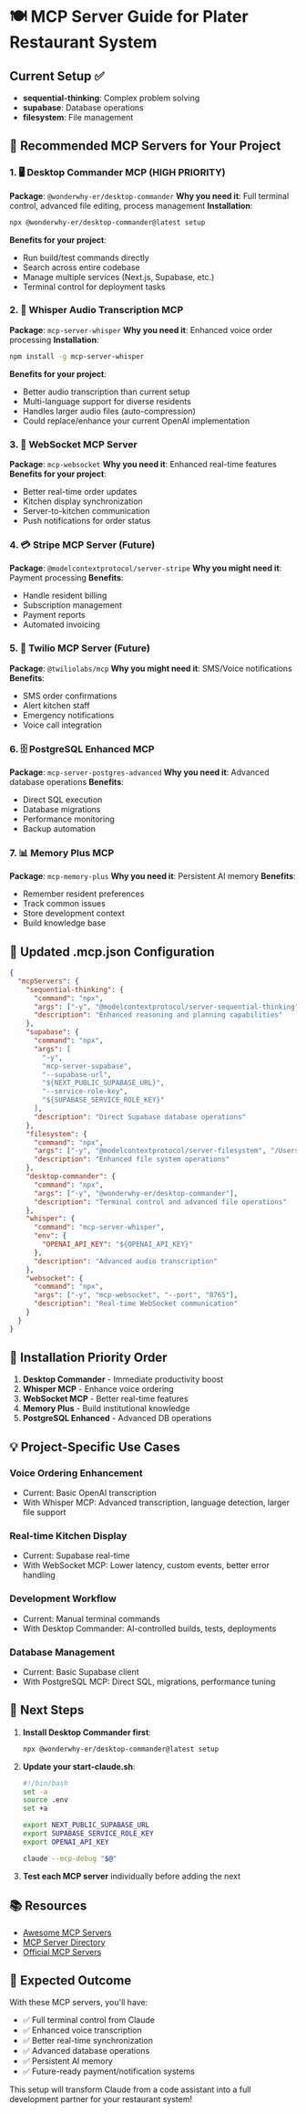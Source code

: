 # 🍽️ MCP Server Guide for Plater Restaurant System

## Current Setup ✅
- **sequential-thinking**: Complex problem solving
- **supabase**: Database operations
- **filesystem**: File management

## 🚀 Recommended MCP Servers for Your Project

### 1. 🖥️ **Desktop Commander MCP** (HIGH PRIORITY)
**Package**: `@wonderwhy-er/desktop-commander`
**Why you need it**: Full terminal control, advanced file editing, process management
**Installation**:
```bash
npx @wonderwhy-er/desktop-commander@latest setup
```
**Benefits for your project**:
- Run build/test commands directly
- Search across entire codebase
- Manage multiple services (Next.js, Supabase, etc.)
- Terminal control for deployment tasks

### 2. 🎤 **Whisper Audio Transcription MCP**
**Package**: `mcp-server-whisper`
**Why you need it**: Enhanced voice order processing
**Installation**:
```bash
npm install -g mcp-server-whisper
```
**Benefits for your project**:
- Better audio transcription than current setup
- Multi-language support for diverse residents
- Handles larger audio files (auto-compression)
- Could replace/enhance your current OpenAI implementation

### 3. 🔌 **WebSocket MCP Server**
**Package**: `mcp-websocket`
**Why you need it**: Enhanced real-time features
**Benefits for your project**:
- Better real-time order updates
- Kitchen display synchronization
- Server-to-kitchen communication
- Push notifications for order status

### 4. 💳 **Stripe MCP Server** (Future)
**Package**: `@modelcontextprotocol/server-stripe`
**Why you might need it**: Payment processing
**Benefits**:
- Handle resident billing
- Subscription management
- Payment reports
- Automated invoicing

### 5. 📱 **Twilio MCP Server** (Future)
**Package**: `@twiliolabs/mcp`
**Why you might need it**: SMS/Voice notifications
**Benefits**:
- SMS order confirmations
- Alert kitchen staff
- Emergency notifications
- Voice call integration

### 6. 🗄️ **PostgreSQL Enhanced MCP**
**Package**: `mcp-server-postgres-advanced`
**Why you need it**: Advanced database operations
**Benefits**:
- Direct SQL execution
- Database migrations
- Performance monitoring
- Backup automation

### 7. 📊 **Memory Plus MCP**
**Package**: `mcp-memory-plus`
**Why you need it**: Persistent AI memory
**Benefits**:
- Remember resident preferences
- Track common issues
- Store development context
- Build knowledge base

## 📝 Updated .mcp.json Configuration

```json
{
  "mcpServers": {
    "sequential-thinking": {
      "command": "npx",
      "args": ["-y", "@modelcontextprotocol/server-sequential-thinking"],
      "description": "Enhanced reasoning and planning capabilities"
    },
    "supabase": {
      "command": "npx",
      "args": [
        "-y", 
        "mcp-server-supabase",
        "--supabase-url",
        "${NEXT_PUBLIC_SUPABASE_URL}",
        "--service-role-key",
        "${SUPABASE_SERVICE_ROLE_KEY}"
      ],
      "description": "Direct Supabase database operations"
    },
    "filesystem": {
      "command": "npx",
      "args": ["-y", "@modelcontextprotocol/server-filesystem", "/Users/mike/Plate-Restaurant-System-App"],
      "description": "Enhanced file system operations"
    },
    "desktop-commander": {
      "command": "npx",
      "args": ["-y", "@wonderwhy-er/desktop-commander"],
      "description": "Terminal control and advanced file operations"
    },
    "whisper": {
      "command": "mcp-server-whisper",
      "env": {
        "OPENAI_API_KEY": "${OPENAI_API_KEY}"
      },
      "description": "Advanced audio transcription"
    },
    "websocket": {
      "command": "npx",
      "args": ["-y", "mcp-websocket", "--port", "8765"],
      "description": "Real-time WebSocket communication"
    }
  }
}
```

## 🔧 Installation Priority Order

1. **Desktop Commander** - Immediate productivity boost
2. **Whisper MCP** - Enhance voice ordering
3. **WebSocket MCP** - Better real-time features
4. **Memory Plus** - Build institutional knowledge
5. **PostgreSQL Enhanced** - Advanced DB operations

## 💡 Project-Specific Use Cases

### Voice Ordering Enhancement
- Current: Basic OpenAI transcription
- With Whisper MCP: Advanced transcription, language detection, larger file support

### Real-time Kitchen Display
- Current: Supabase real-time
- With WebSocket MCP: Lower latency, custom events, better error handling

### Development Workflow
- Current: Manual terminal commands
- With Desktop Commander: AI-controlled builds, tests, deployments

### Database Management
- Current: Basic Supabase client
- With PostgreSQL MCP: Direct SQL, migrations, performance tuning

## 🚦 Next Steps

1. **Install Desktop Commander first**:
   ```bash
   npx @wonderwhy-er/desktop-commander@latest setup
   ```

2. **Update your start-claude.sh**:
   ```bash
   #!/bin/bash
   set -a
   source .env
   set +a
   
   export NEXT_PUBLIC_SUPABASE_URL
   export SUPABASE_SERVICE_ROLE_KEY
   export OPENAI_API_KEY
   
   claude --mcp-debug "$@"
   ```

3. **Test each MCP server** individually before adding the next

## 📚 Resources

- [Awesome MCP Servers](https://mcpservers.org/)
- [MCP Server Directory](https://www.pulsemcp.com/servers)
- [Official MCP Servers](https://github.com/modelcontextprotocol/servers)

## 🎯 Expected Outcome

With these MCP servers, you'll have:
- ✅ Full terminal control from Claude
- ✅ Enhanced voice transcription
- ✅ Better real-time synchronization
- ✅ Advanced database operations
- ✅ Persistent AI memory
- ✅ Future-ready payment/notification systems

This setup will transform Claude from a code assistant into a full development partner for your restaurant system!
